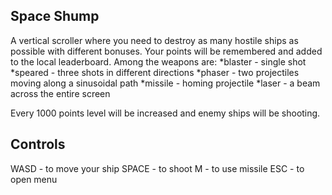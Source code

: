 Space Shump
-
A vertical scroller where you need to destroy as many hostile ships as possible with different bonuses. Your points will be remembered and added to the local leaderboard.
Among the weapons are:
*blaster - single shot
*speared - three shots in different directions
*phaser - two projectiles moving along a sinusoidal path
*missile - homing projectile
*laser - a beam across the entire screen

Every 1000 points level will be increased and enemy ships will be shooting.

Controls
-
WASD - to move your ship
SPACE - to shoot
M - to use missile
ESC - to open menu

